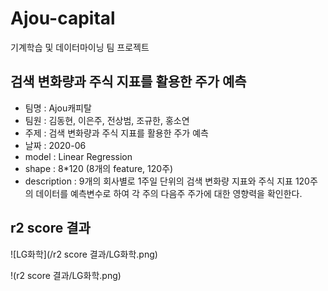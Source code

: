 # Ajou-capital
기계학습 및 데이터마이닝 팀 프로젝트


## 검색 변화량과 주식 지표를 활용한 주가 예측

* 팀명 : Ajou캐피탈
* 팀원 : 김동현, 이은주, 전상범, 조규한, 홍소연
* 주제 : 검색 변화량과 주식 지표를 활용한 주가 예측
* 날짜 : 2020-06
* model : Linear Regression
* shape : 8*120 (8개의 feature, 120주)
* description : 9개의 회사별로 1주일 단위의 검색 변화량 지표와 주식 지표 120주의 데이터를 예측변수로 하여 각 주의 다음주 주가에 대한 영향력을 확인한다.


## r2 score 결과
![LG화학](/r2 score 결과/LG화학.png)

!(r2 score 결과/LG화학.png)
